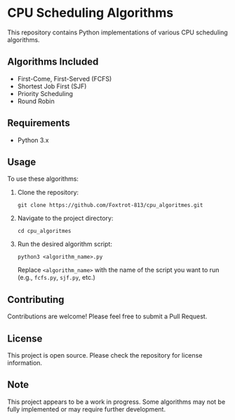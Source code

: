 # CPU Scheduling Algorithms

This repository contains Python implementations of various CPU scheduling algorithms.

## Algorithms Included

- First-Come, First-Served (FCFS)
- Shortest Job First (SJF)
- Priority Scheduling
- Round Robin

## Requirements

- Python 3.x

## Usage

To use these algorithms:

1. Clone the repository:
   ```
   git clone https://github.com/Foxtrot-813/cpu_algoritmes.git
   ```
2. Navigate to the project directory:
   ```
   cd cpu_algoritmes
   ```
3. Run the desired algorithm script:
   ```
   python3 <algorithm_name>.py
   ```
   Replace `<algorithm_name>` with the name of the script you want to run (e.g., `fcfs.py`, `sjf.py`, etc.)

## Contributing

Contributions are welcome! Please feel free to submit a Pull Request.

## License

This project is open source. Please check the repository for license information.

## Note

This project appears to be a work in progress. Some algorithms may not be fully implemented or may require further development.
